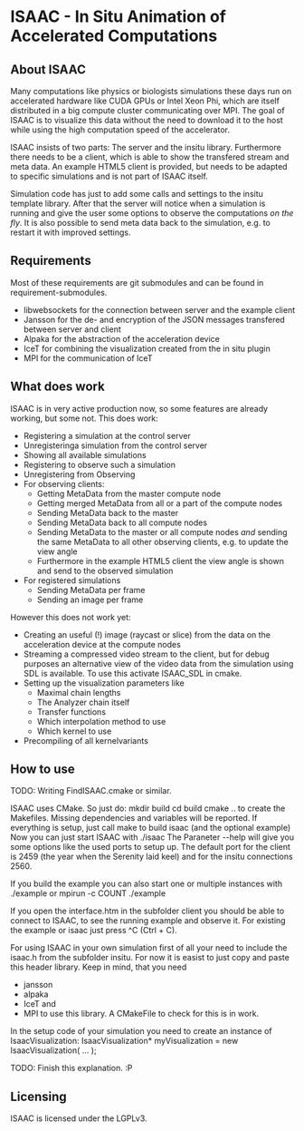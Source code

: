 ISAAC - In Situ Animation of Accelerated Computations
=====================================================

About ISAAC
-----------

Many computations like physics or biologists simulations these days
run on accelerated hardware like CUDA GPUs or Intel Xeon Phi, which are
itself distributed in a big compute cluster communicating over MPI. The
goal of ISAAC is to visualize this data without the need to download it
to the host while using the high computation speed of the accelerator.

ISAAC insists of two parts: The server and the insitu library.
Furthermore there needs to be a client, which is able to show the
transfered stream and meta data. An example HTML5 client is provided,
but needs to be adapted to specific simulations and is not part of ISAAC
itself.

Simulation code has just to add some calls and settings to the insitu
template library. After that the server will notice when a simulation
is running and give the user some options to observe the computations
_on the fly_. It is also possible to send meta data back to the
simulation, e.g. to restart it with improved settings.

Requirements
------------

Most of these requirements are git submodules and can be found in
requirement-submodules.

* libwebsockets for the connection between server and the example client
* Jansson for the de- and encryption of the JSON messages transfered
  between server and client
* Alpaka for the abstraction of the acceleration device
* IceT for combining the visualization created from the in situ plugin
* MPI for the communication of IceT

What does work
--------------

ISAAC is in very active production now, so some features are already
working, but some not.
This does work:
* Registering a simulation at the control server
* Unregisteringa simulation from the control server
* Showing all available simulations
* Registering to observe such a simulation
* Unregistering from Observing
* For observing clients:
    * Getting MetaData from the master compute node
    * Getting merged MetaData from all or a part of the compute nodes
    * Sending MetaData back to the master
    * Sending MetaData back to all compute nodes
    * Sending MetaData to the master or all compute nodes _and_ sending
      the same MetaData to all other observing clients, e.g. to update
      the view angle
    * Furthermore in the example HTML5 client the view angle is shown
      and send to the observed simulation
* For registered simulations
	* Sending MetaData per frame
	* Sending an image per frame

However this does not work yet:
* Creating an useful (!) image (raycast or slice) from the data on the
  acceleration device at the compute nodes
* Streaming a compressed video stream to the client, but for debug
  purposes an alternative view of the video data from the simulation
  using SDL is available. To use this activate ISAAC_SDL in cmake.
* Setting up the visualization parameters like
    * Maximal chain lengths
    * The Analyzer chain itself
    * Transfer functions
    * Which interpolation method to use
    * Which kernel to use
* Precompiling of all kernelvariants

How to use
----------

TODO: Writing FindISAAC.cmake or similar.

ISAAC uses CMake. So just do:
	mkdir build
	cd build
	cmake ..
to create the Makefiles. Missing dependencies and variables will be
reported. If everything is setup, just call
	make
to build isaac (and the optional example)
Now you can just start ISAAC with
	./isaac
The Paraneter --help will give you some options like the used ports to
setup up. The default port for the client is 2459 (the year when the
Serenity laid keel) and for the insitu connections 2560.

If you build the example you can also start one or multiple instances
with
	./example
or
	mpirun -c COUNT ./example

If you open the interface.htm in the subfolder client you should be
able to connect to ISAAC, to see the running example and observe it. For
existing the example or isaac just press ^C (Ctrl + C).

For using ISAAC in your own simulation first of all your need to include
the isaac.h from the subfolder insitu. For now it is easist to just
copy and paste this header library. Keep in mind, that you need
* jansson
* alpaka
* IceT and
* MPI
to use this library. A CMakeFile to check for this is in work.

In the setup code of your simulation you need to create an instance of
IsaacVisualization:
	IsaacVisualization* myVisualization = new IsaacVisualization( … );

TODO: Finish this explanation. :P

Licensing
---------

ISAAC is licensed under the LGPLv3.


